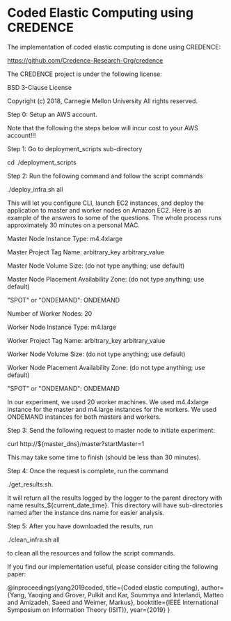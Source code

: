 # Coded Elastic Computing using CREDENCE

The implementation of coded elastic computing is done using CREDENCE:

https://github.com/Credence-Research-Org/credence

The CREDENCE project is under the following license:

BSD 3-Clause License

Copyright (c) 2018, Carnegie Mellon University All rights reserved.

Step 0: Setup an AWS account.

Note that the following the steps below will incur cost to your AWS account!!!

Step 1: Go to deployment_scripts sub-directory

cd ./deployment_scripts

Step 2: Run the following command and follow the script commands

./deploy_infra.sh all

This will let you configure CLI, launch EC2 instances, and deploy the application to master and worker nodes on Amazon EC2. Here is an example of the answers to some of the questions. The whole process runs approximately 30 minutes on a personal MAC.

Master Node Instance Type: m4.4xlarge

Master Project Tag Name: arbitrary_key arbitrary_value

Master Node Volume Size: (do not type anything; use default)

Master Node Placement Availability Zone: (do not type anything; use default)

"SPOT" or "ONDEMAND": ONDEMAND

Number of Worker Nodes: 20

Worker Node Instance Type: m4.large

Worker Project Tag Name: arbitrary_key arbitrary_value

Worker Node Volume Size: (do not type anything; use default)

Worker Node Placement Availability Zone: (do not type anything; use default)

"SPOT" or "ONDEMAND": ONDEMAND

In our experiment, we used 20 worker machines. We used m4.4xlarge instance for the master and m4.large instances for the workers. We used ONDEMAND instances for both masters and workers.

Step 3: Send the following request to master node to initiate experiment:

curl http://${master_dns}/master?startMaster=1

This may take some time to finish (should be less than 30 minutes).

Step 4: Once the request is complete, run the command 

./get_results.sh. 

It will return all the results logged by the logger to the parent directory with name results_${current_date_time}. This directory will have sub-directories named after the instance dns name for easier analysis.

Step 5: After you have downloaded the results, run

./clean_infra.sh all 

to clean all the resources and follow the script commands.

If you find our implementation useful, please consider citing the following paper:

@inproceedings{yang2019coded,
  title={Coded elastic computing},
  author={Yang, Yaoqing and Grover, Pulkit and Kar, Soummya and Interlandi, Matteo and Amizadeh, Saeed and Weimer, Markus},
  booktitle={IEEE International Symposium on Information Theory (ISIT)},
  year={2019}
}
